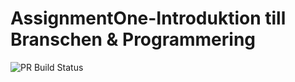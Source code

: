 # AssignmentOne-Introduktion till Branschen & Programmering
![PR Build Status](https://github.com/vadfinnsinte/AssignmentOneIBP/actions/workflows/pull_request_check.yml/badge.svg)
